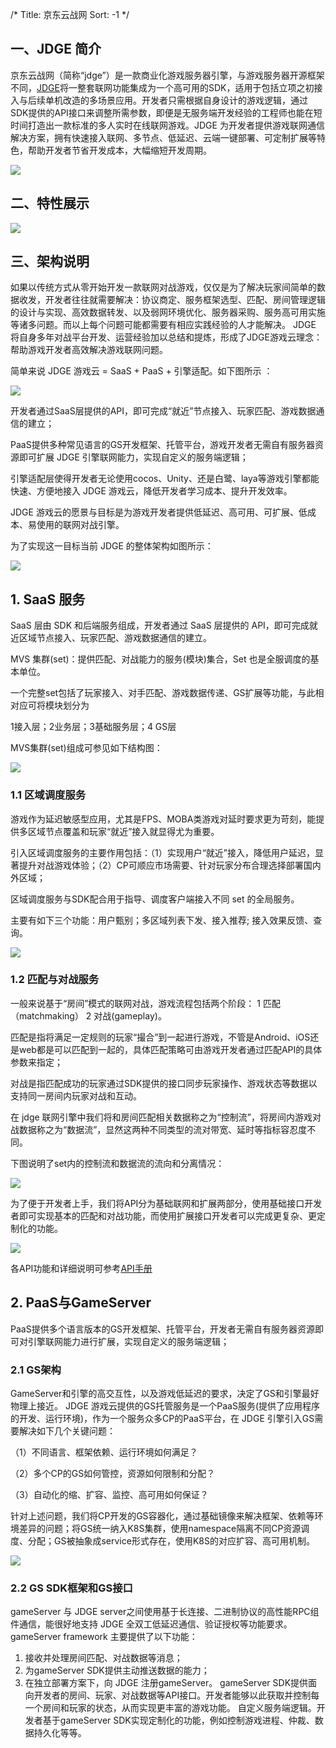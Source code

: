 /*
Title: 京东云战网
Sort: -1
*/

## 一、JDGE 简介

京东云战网（简称“jdge”）是一款商业化游戏服务器引擎，与游戏服务器开源框架不同，[JDGE](http://home-ge.matrix.jdcloud.com/)将一整套联网功能集成为一个高可用的SDK，适用于包括立项之初接入与后续单机改造的多场景应用。开发者只需根据自身设计的游戏逻辑，通过SDK提供的API接口来调整所需参数，即便是无服务端开发经验的工程师也能在短时间打造出一款标准的多人实时在线联网游戏。JDGE 为开发者提供游戏联网通信解决方案，拥有快速接入联网、多节点、低延迟、云端一键部署、可定制扩展等特色，帮助开发者节省开发成本，大幅缩短开发周期。

![](http://imgs.matchvs.com/static/Introduction3.png)


## 二、特性展示

![](http://imgs.matchvs.com/static/guangwang/texing.png)

## 三、架构说明

如果以传统方式从零开始开发一款联网对战游戏，仅仅是为了解决玩家间简单的数据收发，开发者往往就需要解决：协议商定、服务框架选型、匹配、房间管理逻辑的设计与实现、高效数据转发、以及弱网环境优化、服务器采购、服务高可用实施等诸多问题。而以上每个问题可能都需要有相应实践经验的人才能解决。 JDGE 将自身多年对战平台开发、运营经验加以总结和提炼，形成了JDGE游戏云理念：帮助游戏开发者高效解决游戏联网问题。

简单来说 JDGE 游戏云 = SaaS + PaaS + 引擎适配。如下图所示 ：

![](http://imgs.matchvs.com/static/guangwang/paas1.png)

开发者通过SaaS层提供的API，即可完成“就近”节点接入、玩家匹配、游戏数据通信的建立；

PaaS提供多种常见语言的GS开发框架、托管平台，游戏开发者无需自有服务器资源即可扩展 JDGE 引擎联网能力，实现自定义的服务端逻辑；

引擎适配层使得开发者无论使用cocos、Unity、还是白鹭、laya等游戏引擎都能快速、方便地接入 JDGE 游戏云，降低开发者学习成本、提升开发效率。

JDGE 游戏云的愿景与目标是为游戏开发者提供低延迟、高可用、可扩展、低成本、易使用的联网对战引擎。

为了实现这一目标当前 JDGE 的整体架构如图所示：

![](http://imgs.matchvs.com/static/guangwang/paas9.png)

## 1. SaaS 服务

SaaS 层由 SDK 和后端服务组成，开发者通过 SaaS  层提供的 API，即可完成就近区域节点接入、玩家匹配、游戏数据通信的建立。

MVS 集群(set)：提供匹配、对战能力的服务(模块)集合，Set 也是全服调度的基本单位。

一个完整set包括了玩家接入、对手匹配、游戏数据传递、GS扩展等功能，与此相对应可将模块划分为

1接入层；2业务层；3基础服务层；4 GS层

MVS集群(set)组成可参见如下结构图：

![](http://imgs.matchvs.com/static/guangwang/paas2.png)

### 1.1 区域调度服务

游戏作为延迟敏感型应用，尤其是FPS、MOBA类游戏对延时要求更为苛刻，能提供多区域节点覆盖和玩家“就近”接入就显得尤为重要。

引入区域调度服务的主要作用包括：（1）实现用户“就近”接入，降低用户延迟，显著提升对战游戏体验；（2）CP可顺应市场需要、针对玩家分布合理选择部署国内外区域；

区域调度服务与SDK配合用于指导、调度客户端接入不同 set 的全局服务。

主要有如下三个功能：用户甄别；多区域列表下发、接入推荐; 接入效果反馈、查询。

![](http://imgs.matchvs.com/static/guangwang/paas3.png)

### 1.2 **匹配与对战服务**

一般来说基于“房间”模式的联网对战，游戏流程包括两个阶段： 1 匹配（matchmaking） 2 对战(gameplay)。

匹配是指将满足一定规则的玩家“撮合”到一起进行游戏，不管是Android、iOS还是web都是可以匹配到一起的，具体匹配策略可由游戏开发者通过匹配API的具体参数来指定；

对战是指匹配成功的玩家通过SDK提供的接口同步玩家操作、游戏状态等数据以支持同一房间内玩家对战和互动。

在 jdge 联网引擎中我们将和房间匹配相关数据称之为“控制流”，将房间内游戏对战数据称之为“数据流”，显然这两种不同类型的流对带宽、延时等指标容忍度不同。

下图说明了set内的控制流和数据流的流向和分离情况：

![](http://imgs.matchvs.com/static/guangwang/paas4.png)

为了便于开发者上手，我们将API分为基础联网和扩展两部分，使用基础接口开发者即可实现基本的匹配和对战功能，而使用扩展接口开发者可以完成更复杂、更定制化的功能。

![](http://imgs.matchvs.com/static/guangwang/paas5.png)

各API功能和详细说明可参考[API手册](../APIDoc/JavaScript)

## 2. PaaS与GameServer

PaaS提供多个语言版本的GS开发框架、托管平台，开发者无需自有服务器资源即可对引擎联网能力进行扩展，实现自定义的服务端逻辑；

### 2.1 GS架构

GameServer和引擎的高交互性，以及游戏低延迟的要求，决定了GS和引擎最好物理上接近。 JDGE 游戏云提供的GS托管服务是一个PaaS服务(提供了应用程序的开发、运行环境)，作为一个服务众多CP的PaaS平台，在 JDGE 引擎引入GS需要解决如下几个关键问题：

（1）不同语言、框架依赖、运行环境如何满足？

（2）多个CP的GS如何管控，资源如何限制和分配？

（3）自动化的缩、扩容、监控、高可用如何保证？

针对上述问题，我们将CP开发的GS容器化，通过基础镜像来解决框架、依赖等环境差异的问题；将GS统一纳入K8S集群，使用namespace隔离不同CP资源调度、分配；GS被抽象成service形式存在，使用K8S的对应扩容、高可用机制。

![](http://imgs.matchvs.com/static/guangwang/paas6.png)

### 2.2 GS SDK框架和GS接口

gameServer 与 JDGE server之间使用基于长连接、二进制协议的高性能RPC组件通信，能很好地支持 JDGE 全双工低延迟通信、验证授权等功能要求。 gameServer framework 主要提供了以下功能：

1. 接收并处理房间匹配、对战数据等消息；
2. 为gameServer SDK提供主动推送数据的能力；
3. 在独立部署方案下，向 JDGE 注册gameServer。 gameServer SDK提供面向开发者的房间、玩家、对战数据等API接口。开发者能够以此获取并控制每一个房间和玩家的状态，从而实现更丰富的游戏功能。 自定义服务端逻辑。开发者基于gameServer SDK实现定制化的功能，例如控制游戏进程、仲裁、数据持久化等等。
